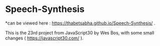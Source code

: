 # Speech-Synthesis

*can be viewed here : https://thabetsabha.github.io/Speech-Synthesis/ .

This is the 23rd project from JavaScript30 by Wes Bos, with some small changes ( https://javascript30.com/ ).

